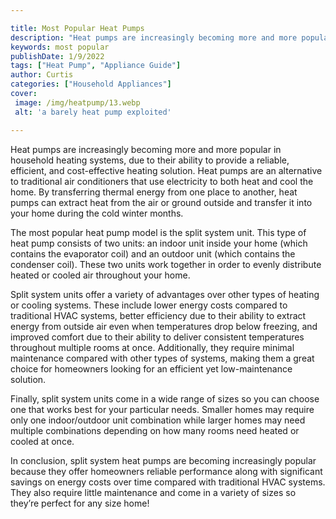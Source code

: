 ```yaml
---

title: Most Popular Heat Pumps
description: "Heat pumps are increasingly becoming more and more popular in household heating systems, due to their ability to provide a reliabl...take a moment to check it out "
keywords: most popular
publishDate: 1/9/2022
tags: ["Heat Pump", "Appliance Guide"]
author: Curtis
categories: ["Household Appliances"]
cover: 
 image: /img/heatpump/13.webp
 alt: 'a barely heat pump exploited'

---
```


Heat pumps are increasingly becoming more and more popular in household heating systems, due to their ability to provide a reliable, efficient, and cost-effective heating solution. Heat pumps are an alternative to traditional air conditioners that use electricity to both heat and cool the home. By transferring thermal energy from one place to another, heat pumps can extract heat from the air or ground outside and transfer it into your home during the cold winter months.

The most popular heat pump model is the split system unit. This type of heat pump consists of two units: an indoor unit inside your home (which contains the evaporator coil) and an outdoor unit (which contains the condenser coil). These two units work together in order to evenly distribute heated or cooled air throughout your home. 

Split system units offer a variety of advantages over other types of heating or cooling systems. These include lower energy costs compared to traditional HVAC systems, better efficiency due to their ability to extract energy from outside air even when temperatures drop below freezing, and improved comfort due to their ability to deliver consistent temperatures throughout multiple rooms at once. Additionally, they require minimal maintenance compared with other types of systems, making them a great choice for homeowners looking for an efficient yet low-maintenance solution. 

Finally, split system units come in a wide range of sizes so you can choose one that works best for your particular needs. Smaller homes may require only one indoor/outdoor unit combination while larger homes may need multiple combinations depending on how many rooms need heated or cooled at once. 

In conclusion, split system heat pumps are becoming increasingly popular because they offer homeowners reliable performance along with significant savings on energy costs over time compared with traditional HVAC systems. They also require little maintenance and come in a variety of sizes so they’re perfect for any size home!
